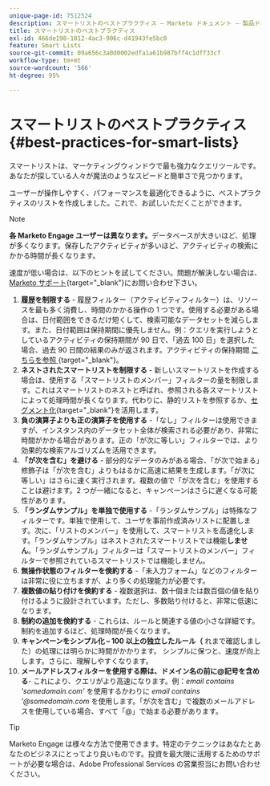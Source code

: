 ```yaml
---
unique-page-id: 7512524
description: スマートリストのベストプラクティス — Marketo ドキュメント — 製品ドキュメント
title: スマートリストのベストプラクティス
exl-id: 466de198-1012-4ac3-906c-d41943fe5bc0
feature: Smart Lists
source-git-commit: 09a656c3a0d0002edfa1a61b987bff4c1dff33cf
workflow-type: tm+mt
source-wordcount: '566'
ht-degree: 95%

---
```


# スマートリストのベストプラクティス {#best-practices-for-smart-lists}

スマートリストは、マーケティングウィンドウで最も強力なクエリツールです。あなたが探している人々が魔法のようなスピードと簡単さで見つかります。

ユーザーが操作しやすく、パフォーマンスを最適化できるように、ベストプラクティスのリストを作成しました。これで、お試しいただくことができます。

>[!NOTE]
>
>**各 Marketo Engage ユーザーは異なります。**&#x200B;データベースが大きいほど、処理が多くなります。保存したアクティビティが多いほど、アクティビティの検索にかかる時間が長くなります。
>
>速度が低い場合は、以下のヒントを試してください。問題が解決しない場合は、[Marketo サポート](https://nation.marketo.com/t5/Support/ct-p/Support){target="_blank"}にお問い合わせ下さい。

1. **履歴を制限する** - 履歴フィルター（アクティビティフィルター）は、リソースを最も多く消費し、時間のかかる操作の 1 つです。使用する必要がある場合は、日付範囲をできるだけ短くして、検索可能なデータセットを減らします。また、日付範囲は保持期間に優先しません。例：クエリを実行しようとしているアクティビティの保持期間が 90 日で、「過去 100 日」を選択した場合、過去 90 日間の結果のみが返されます。アクティビティの保持期間 [&#x200B; こちらを参照 &#x200B;](https://nation.marketo.com/t5/knowledgebase/marketo-activities-data-retention-policy/ta-p/251480){target="_blank"}。
1. **ネストされたスマートリストを制限する** - 新しいスマートリストを作成する場合は、使用する「スマートリストのメンバー」フィルターの量を制限します。これはスマートリストのネストと呼ばれ、参照される各スマートリストによって処理時間が長くなります。代わりに、静的リストを参照するか、[セグメント化](/help/marketo/product-docs/personalization/segmentation-and-snippets/segmentation/create-a-segmentation.md){target="_blank"}を活用します。
1. **負の演算子よりも正の演算子を使用する** -「なし」フィルターは使用できますが、インスタンス内のデータセット全体が検索される必要があり、非常に時間がかかる場合があります。正の「が次に等しい」フィルターでは、より効果的な検索アルゴリズムを活用できます。
1. **「が次を含む」を避ける** - 部分的なデータのみがある場合、「が次で始まる」修飾子は「が次を含む」よりもはるかに高速に結果を生成します。「が次に等しい」はさらに速く実行されます。複数の値で「が次を含む」を使用することは避けます。2 つが一緒になると、キャンペーンはさらに遅くなる可能性があります。
1. **「ランダムサンプル」を単独で使用する** -「ランダムサンプル」は特殊なフィルターです。単独で使用して、ユーザを事前作成済みリストに配置します。次に、「リストのメンバー」を使用して、スマートリストを高速化します。「ランダムサンプル」はネストされたスマートリストでは機能&#x200B;**しません**。「ランダムサンプル」フィルターは「スマートリストのメンバー」フィルターで参照されているスマートリストでは機能しません。
1. **無操作状態のフィルターを倹約する** -「未入力フォーム」などのフィルターは非常に役に立ちますが、より多くの処理能力が必要です。
1. **複数値の貼り付けを倹約する** - 複数選択は、数十個または数百個の値を貼り付けるように設計されています。ただし、多数貼り付けると、非常に低速になります。
1. **制約の追加を倹約する** - これらは、ルールと関連する値の小さな詳細です。制約を追加するほど、処理時間が長くなります。
1. **キャンペーンをシンプル化 – 100 以上の独立したルール（** れまで確認しました）の処理には明らかに時間がかかります。 シンプルに保つと、速度が向上します。さらに、理解しやすくなります。
1. **メールアドレスフィルターを使用する際は、ドメイン名の前に@記号を含める**&#x200B;**&#x200B;** - これにより、クエリがより高速になります。例：_email contains &#39;somedomain.com&#39;_ を使用するかわりに _email contains &#39;@somedomain.com_ を使用します。「が次を含む」で複数のメールアドレスを使用している場合、すべて「@」で始まる必要があります。

>[!TIP]
>
>Marketo Engage は様々な方法で使用できます。特定のテクニックはあなたとあなたのビジネスにとってより良いものです。投資を最大限に活用するためのサポートが必要な場合は、Adobe Professional Services の営業担当にお問い合わせください。

